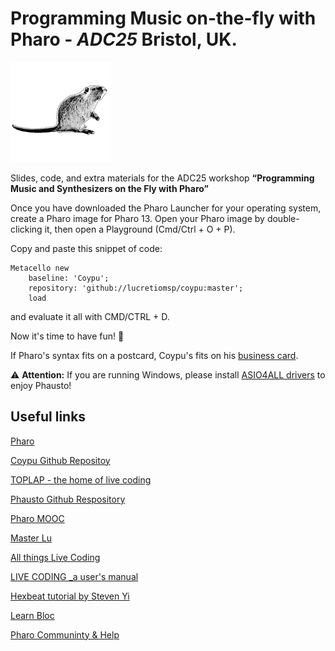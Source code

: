 # Programming Music on-the-fly with Pharo - _ADC25_ Bristol, UK.

![nutria in black and white](nutria_black.png)

Slides, code, and extra materials for the ADC25 workshop **“Programming Music and Synthesizers on the Fly with Pharo”**

Once you have downloaded the Pharo Launcher for your operating system, create a Pharo image for Pharo 13.
Open your Pharo image by double-clicking it, then open a Playground (Cmd/Ctrl + O + P).

Copy and paste this snippet of code:
```Smalltalk
Metacello new
    baseline: 'Coypu';
    repository: 'github://lucretiomsp/coypu:master';
    load
```
and evaluate it all with CMD/CTRL + D.

Now it's time to have fun! 🎵

If Pharo's syntax fits on a postcard, Coypu's fits on his [business card](https://github.com/lucretiomsp/ProgrammingMusicWithPharo-ADC25/blob/main/coypuBusinessCard.md).

⚠️ **Attention:** If you are running Windows, please install [ASIO4ALL drivers](https://asio4all.org/about/download-asio4all/) to enjoy Phausto!




## Useful links

[Pharo](https://pharo.org/)

[Coypu Github Repositoy](https://github.com/lucretiomsp/Coypu)

[TOPLAP - the home of live coding](https://blog.toplap.org)

[Phausto Github Respository](https://github.com/lucretiomsp/Phausto)

[Pharo MOOC](https://mooc.pharo.org/)

[Master Lu](https://github.com/lucretiomsp/MasterLu)

[All things Live Coding](https://github.com/toplap/awesome-livecoding)

[LIVE CODING _a user's manual](https://static.livecodingbook.toplap.org/books/livecoding.pdf)

[Hexbeat tutorial by Steven Yi](https://github.com/kunstmusik/csound-live-code/blob/main/doc/hexadecimal_beats.md)

[Learn Bloc](https://github.com/SquareBracketAssociates/Booklet-Graphics)

[Pharo Communinty & Help](https://pharo.org/community)


